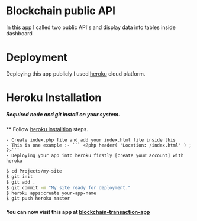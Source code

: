 # Blockchain public API

In this app I called two public API's and display data into tables inside dashboard

# Deployment 
Deploying this app publicly I used [heroku] cloud platform.
# Heroku Installation 
##### Required node and git install on your system. 
** Follow [heroku installtion]  steps.


    - Create index.php file and add your index.html file inside this
    - This is one example :- ``` <?php header( 'Location: /index.html' ) ;  ?>```
    - Deploying your app into heroku firstly [create your account] with heroku

   ```sh
$ cd Projects/my-site
$ git init
$ git add .
$ git commit -m "My site ready for deployment."
$ heroku apps:create your-app-name
$ git push heroku master
```
#### You can now visit this app at [blockchain-transaction-app]

   [heroku]: <https://www.heroku.com/>
   [heroku installtion]: <https://blog.teamtreehouse.com/deploy-static-site-heroku>
   [blockchain-transaction-app]: <https://blockchain-deployment.herokuapp.com/index.html>
   [create your account]: <https://id.heroku.com/login>

